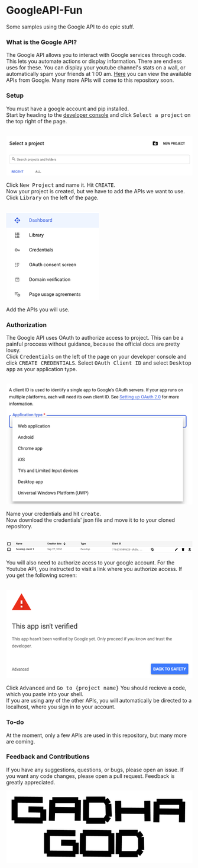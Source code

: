<h1>GoogleAPI-Fun</h1>
Some samples using the Google API to do epic stuff.

<h3>What is the Google API?</h3>
The Google API allows you to interact with Google services through code. This lets you automate actions or display information. There are endless uses for these. You can display your youtube channel's stats on a wall, or automatically spam your friends at 1:00 am. <a href="https://console.developers.google.com/apis/library?project=pelagic-tracker-290623&folder&organizationId">Here</a> you can view the available APIs from Google. Many more APIs will come to this repository soon.

<h3>Setup</h3>
You must have a google account and pip installed. <br> 
Start by heading to the <a href="https://console.developers.google.com">developer console</a> and click <kbd>Select a project</kbd> on the top right of the page.

<br><img src="images/NewProject.png"><br>

Click <kbd>New Project</kbd> and name it. Hit <kbd>CREATE</kbd>.<br> 
Now your project is created, but we have to add the APIs we want to use. Click <kbd>Library</kbd> on the left of the page.

<br><img src="images/Library.png"><br>

Add the APIs you will use. 

<h3>Authorization</h3>
The Google API uses OAuth to authorize access to project. This can be a painful proccess without guidance, because the official docs are pretty lousy.<br>
Click <kbd>Credentials</kbd> on the left of the page on your developer console and click <kbd>CREATE CREDENTIALS</kbd>. Select <kbd>OAuth Client ID</kbd> and select <kbd>Desktop app</kbd> as your application type.

<br><img src="images/DesktopApp.png"><br>

Name your credentials and hit <kbd>create</kbd>.<br> Now download the credentials' json file and move it to to your cloned repository. <br>

<br><img src="images/DownloadCreds.png"><br>

You will also need to authorize acess to your google account. For the Youtube API, you instructed to visit a link where you authorize access. If you get the following screen: 

<br><img src="images/NotVerified.png"><br>

Click <kbd>Advanced</kbd> and <kbd>Go to {project name}</kbd> You should recieve a code, which you paste into your shell.<br>
If you are using any of the other APIs, you will automatically be directed to a localhost, where you sign in to your account.

<h3>To-do</h3>
At the moment, only a few APIs are used in this repository, but many more are coming.

<h3>Feedback and Contributions</h3>
If you have any suggestions, questions, or bugs, please open an issue. If you want any code changes, please open a pull request. Feedback is greatly appreciated.

<p align="center"><a href="http://gadhagod.repl.co/"><img src="images/Logo.png"></a></p>
